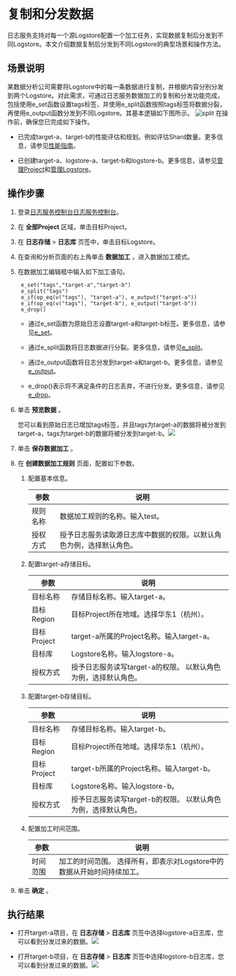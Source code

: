 复制和分发数据 
============================

日志服务支持对每一个源Logstore配置一个加工任务，实现数据复制后分发到不同Logstore。本文介绍数据复制后分发到不同Logstore的典型场景和操作方法。

场景说明 
-------------------------

某数据分析公司需要将Logstore中的每一条数据进行复制，并根据内容分别分发到两个Logstore。对此需求，可通过日志服务数据加工的复制和分发功能完成，包括使用e_set函数设置tags标签，并使用e_split函数按照tags标签将数据分裂，再使用e_output函数分发到不同Logstore。其基本逻辑如下图所示。
![split](/img/dataprocessdemo/p228486.png)
在操作前，确保您已完成如下操作。

* 已完成target-a、target-b的性能评估和规划。例如评估Shard数量。更多信息，请参见[性能指南](https://help.aliyun.com/document_detail/135496.htm?spm=a2c4g.11186623.2.6.729765fdl9EAWW#concept-2055068)。

* 已创建target-a、logstore-a、target-b和logstore-b。更多信息，请参见[管理Project](https://help.aliyun.com/document_detail/48984.htm?spm=a2c4g.11186623.2.7.729765fdl9EAWW#concept-mxk-414-vdb)和[管理Logstore](https://help.aliyun.com/document_detail/48990.htm?spm=a2c4g.11186623.2.8.729765fdl9EAWW#concept-xkb-zh5-vdb)。




操作步骤 
-------------------------

1. 登录[日志服务控制台](https://sls.console.aliyun.com)[日志服务控制台](https://partners-intl.console.aliyun.com/#/sls)。

    

2. 在 **全部Project** 区域，单击目标Project。

    

3. 在 **日志存储** \> **日志库** 页签中，单击目标Logstore。

    

4. 在查询和分析页面的右上角单击 **数据加工** ，进入数据加工模式。

    

5. 在数据加工编辑框中输入如下加工语句。

        e_set("tags","target-a","target-b")
        e_split("tags")
        e_if(op_eq(v("tags"), "target-a"), e_output("target-a"))
        e_if(op_eq(v("tags"), "target-b"), e_output("target-b"))
        e_drop()

    


    * 通过e_set函数为原始日志设置target-a和target-b标签。更多信息，请参见[e_set](https://help.aliyun.com/document_detail/125487.htm?spm=a2c4g.11186623.2.10.293765fdzgnMo1#section-7cr-8gz-by2)。

    * 通过e_split函数将日志数据进行分裂。更多信息，请参见[e_split](https://help.aliyun.com/document_detail/125484.htm?spm=a2c4g.11186623.2.11.293765fdzgnMo1#section-urg-dob-o79)。

    * 通过e_output函数将日志分发到target-a和target-b。更多信息，请参见[e_output](https://help.aliyun.com/document_detail/0.htm?spm=a2c4g.11186623.2.12.293765fdzgnMo1#section-zi7-wtp-30c)。

    * e_drop()表示将不满足条件的日志丢弃，不进行分发。更多信息，请参见[e_drop](https://help.aliyun.com/document_detail/125484.htm?spm=a2c4g.11186623.2.13.293765fdzgnMo1#section-sn7-4pm-kly)。

   

6. 单击 **预览数据** 。

   您可以看到原始日志已增加tags标签，并且tags为target-a的数据将被分发到target-a，tags为target-b的数据将被分发到target-b。![](/img/dataprocessdemo/p228492.png)

7. 单击 **保存数据加工** 。

    

8. 在 **创建数据加工规则** 页面，配置如下参数。

   1. 配置基本信息。

       

      | 参数     | 说明                                                         |
      | -------- | ------------------------------------------------------------ |
      | 规则名称 | 数据加工规则的名称。输入test。                               |
      | 授权方式 | 授予日志服务读取源日志库中数据的权限。以默认角色为例，选择默认角色。 |

      

   2. 配置target-a存储目标。

       

      | 参数        | 说明                                                         |
      | ----------- | ------------------------------------------------------------ |
      | 目标名称    | 存储目标名称。输入target-a。                                 |
      | 目标Region  | 目标Project所在地域。选择华东1（杭州）。                     |
      | 目标Project | target-a所属的Project名称。输入target-a。                    |
      | 目标库      | Logstore名称。输入logstore-a。                               |
      | 授权方式    | 授予日志服务读写target-a的权限。 以默认角色为例，选择默认角色。 |

      

   3. 配置target-b存储目标。

       

      | 参数        | 说明                                                         |
      | ----------- | ------------------------------------------------------------ |
      | 目标名称    | 存储目标名称。输入target-b。                                 |
      | 目标Region  | 目标Project所在地域。选择华东1（杭州）。                     |
      | 目标Project | target-b所属的Project名称。输入target-b。                    |
      | 目标库      | Logstore名称。输入logstore-b。                               |
      | 授权方式    | 授予日志服务读写target-b的权限。 以默认角色为例，选择默认角色。 |

      

   4. 配置加工时间范围。

       

      | 参数     | 说明                                                         |
      | -------- | ------------------------------------------------------------ |
      | 时间范围 | 加工的时间范围。 选择所有，即表示对Logstore中的数据从开始时间持续加工。 |

      

   

9. 单击 **确定** 。

    




执行结果
----

* 打开target-a项目，在 **日志存储** \> **日志库** 页签中选择logstore-a日志库，您可以看到分发过来的数据。![](/img/dataprocessdemo/p228506.png)

* 打开target-b项目，在 **日志存储** \> **日志库** 页签中选择logstore-b日志库，您可以看到分发过来的数据。![](/img/dataprocessdemo/p228518.png)



